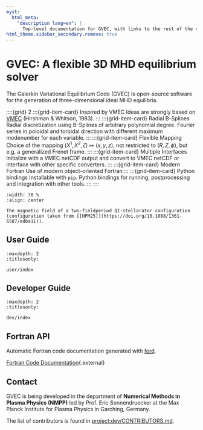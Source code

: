 ```yaml
---
myst:
  html_meta:
    "description lang=en": |
      Top-level documentation for GVEC, with links to the rest of the site..
html_theme.sidebar_secondary.remove: true
---
```


# GVEC: A flexible 3D MHD equilibrium solver

The Galerkin Variational Equilibrium Code (GVEC) is open-source software for the generation of three-dimensional ideal MHD equilibria.

::::{grid} 2
:::{grid-item-card}  Inspired by VMEC
Ideas are strongly based on [VMEC](https://princetonuniversity.github.io/STELLOPT/VMEC) (Hirshman & Whitson, 1983).
:::
:::{grid-item-card}  Radial B-Splines
Radial discretization using B-Splines of arbitrary polynomial degree. Fourier series in poloidal and toroidal direction with different maximum modenumber for each variable.
:::
:::{grid-item-card}  Flexible Mapping
Choice of the mapping $(X^1,X^2,\zeta) \mapsto (x,y,z)$, not restricted to $(R,Z,\phi)$, but e.g. a generalized Frenet frame.
:::
:::{grid-item-card}  Multiple Interfaces
Initialize with a VMEC netCDF output and convert to VMEC netCDF or interface with other specific converters.
:::
:::{grid-item-card}  Modern Fortran
Use of modern object-oriented Fortran
:::
:::{grid-item-card}  Python bindings
Installable with `pip`. Python bindings for running, postprocessing and integration with other tools.
:::
::::

```{figure} static/frenet_n2-12_bfield.png
:width: 70 %
:align: center

The magnetic field of a two-fieldperiod QI-stellarator configuration (configuration taken from [[HPM25]](https://doi.org/10.1088/1361-6587/adba11)).
```

## User Guide

```{toctree}
:maxdepth: 2
:titlesonly:

user/index
```

## Developer Guide

```{toctree}
:maxdepth: 2
:titlesonly:

dev/index
```

## Fortran API

Automatic Fortran code documentation generated with [ford](https://forddocs.readthedocs.io).

[Fortran Code Documentation](ford/index.html){.external}

## Contact

GVEC is being developed in the department of **Numerical Methods in Plasma Physics (NMPP)**
led by Prof. Eric Sonnendruecker at the Max Planck Institute for Plasma Physics
in Garching, Germany.

The list of contributors is found in <project:dev/CONTRIBUTORS.md>.
